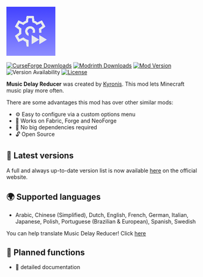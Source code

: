 ![Music Delay Reducer icon](https://github.com/moritz-htk/music-delay-reducer/blob/main/common/src/main/resources/assets/music_delay_reducer/icon.png)

[![CurseForge Downloads](https://cf.way2muchnoise.eu/short_1001877_downloads.svg?badge_style=for_the_badge)](https://www.curseforge.com/minecraft/mc-mods/music-delay-reducer)
[![Modrinth Downloads](https://img.shields.io/modrinth/dt/CTJn5mVm?style=for-the-badge&logo=modrinth)](https://modrinth.com/mod/music-delay-reducer)
[![Mod Version](https://img.shields.io/modrinth/v/CTJn5mVm?style=for-the-badge)](https://github.com/moritz-htk/music-delay-reducer/releases)
![Version Availability](https://cf.way2muchnoise.eu/versions/1001877.svg?badge_style=for_the_badge)
[![License](https://img.shields.io/badge/LICENSE-mSLA_v2.0-red?style=for-the-badge)](https://sites.google.com/view/moritz-htk/license)

**Music Delay Reducer** was created by [Kyronis](https://github.com/moritz-htk). This mod lets Minecraft music play more often.

There are some advantages this mod has over other similar mods:
- ⚙️ Easy to configure via a custom options menu
- 🔁 Works on Fabric, Forge and NeoForge
- 🧩 No big dependencies required
- 🔓 Open Source

## 📌 Latest versions
A full and always up-to-date version list is now available [here](https://kyronis.net/mods/music-delay-reducer) on the official website.

## 🌍 Supported languages
- Arabic, Chinese (Simplified), Dutch, English, French, German, Italian, Japanese, Polish, Portuguese (Brazilian & European), Spanish, Swedish

You can help translate Music Delay Reducer! Click [here](https://crowdin.com/project/music-delay-reducer)

## 🔮 Planned functions
- 📖 detailed documentation